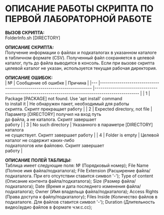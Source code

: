 # ОПИСАНИЕ РАБОТЫ СКРИПТА ПО ПЕРВОЙ ЛАБОРАТОРНОЙ РАБОТЕ  
**ВЫЗОВ СКРИПТА:**  
FolderInfo.sh [DIRECTORY]  

**ОПИСАНИЕ СКРИПТА:**  
Получение информации о файлах и подкаталогах в указанном каталоге в табличном формате (CSV). Полученный файл сохраняется в целевой каталог, путь до файла выводится в консоль. Если при вызове скрипта целевой каталог не указан, используется текущая рабочая директория.

**ОПИСАНИЕ ОШИБОК:**  
| № 	| Сообщение об ошибке                                                      	| Причина                                                                                            	|
|---	|--------------------------------------------------------------------------	|----------------------------------------------------------------------------------------------------	|
| 1 	| Package [PACKAGE] not found. Use 'apt install' command <br>to install it 	| Не обнаружен пакет, необходимый для работы<br>скрипта. Скрипт прекращает работу                    	|
| 2 	| Expected directory, not file                                             	| Параметр [DIRECTORY] получил на вход путь <br>до файла, а не каталога. Скрипт завершает <br>работу 	|
| 3 	| No such directory                                                        	| Указанного в параметре [DIRECTORY] каталога <br>не существует. Скрипт завершает работу             	|
| 4 	| Folder is empty                                                          	| Целевой каталог не содержит каких-либо <br>подкатологов или файловю. Скрипт завершает <br>работу   	|

**ОПИСАНИЕ ПОЛЕЙ ТАБЛИЦЫ:**  
Таблица имеет следующие поля:   № (Порядковый номер);
 		  		File Name (Полное имя файла/подкаталога);
 		  		File Extension (Расширение файла/подкаталога. При его отсутствии ставится символ '-');
 		  		Type of content (Описание контента файла/подкаталога);
 		  		Size (Размер файла/подкаталога);
 		  		Date (Время и дата последнего изменения файла/подкаталога);
 		  		Owner (Имя владельца файла/подкаталога);
 		  		Access Rights (Права доступа к файлу/подкаталогу);
 		  		Files Inside (Количество файлов в подкаталоге. Для файлов ставится символ '-');
 		  		Duration (Длительность видео/аудио файлов в формате ч:м:с.сс);
